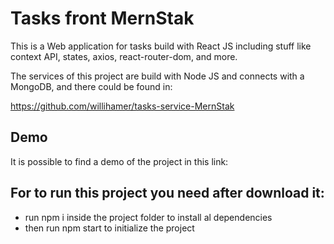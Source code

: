 # Tasks front MernStak 

This is a Web application for tasks build with React JS including stuff like context API, states, axios, react-router-dom, and more.

The services of this project are build with Node JS and connects with a MongoDB, and there could be found in:

https://github.com/willihamer/tasks-service-MernStak


## Demo

It is possible to find a demo of the project in this link:


## For to run this project you need after download it:

- run npm i inside the project folder to install al dependencies
- then run npm start to initialize the project